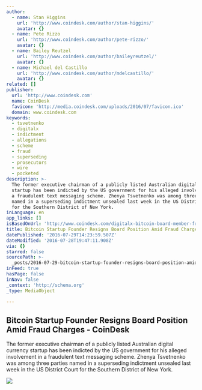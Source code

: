 ```yaml
---
author:
  - name: Stan Higgins
    url: 'http://www.coindesk.com/author/stan-higgins/'
    avatar: {}
  - name: Pete Rizzo
    url: 'http://www.coindesk.com/author/pete-rizzo/'
    avatar: {}
  - name: Bailey Reutzel
    url: 'http://www.coindesk.com/author/baileyreutzel/'
    avatar: {}
  - name: Michael del Castillo
    url: 'http://www.coindesk.com/author/mdelcastillo/'
    avatar: {}
related: []
publisher:
  url: 'http://www.coindesk.com'
  name: CoinDesk
  favicon: 'http://media.coindesk.com/uploads/2016/07/favicon.ico'
  domain: www.coindesk.com
keywords:
  - tsvetnenko
  - digitalx
  - indictment
  - allegations
  - scheme
  - fraud
  - superseding
  - prosecutors
  - wire
  - pocketed
description: >-
  The former executive chairman of a publicly listed Australian digital currency
  startup has been indicted by the US government for his alleged involvement in
  a fraudulent text messaging scheme. Zhenya Tsvetnenko was among three parties
  named in a superseding indictment unsealed last week in the US District Court
  for the Southern District of New York.
inLanguage: en
app_links: []
isBasedOnUrl: 'http://www.coindesk.com/digitalx-bitcoin-board-member-fraud-charges/'
title: Bitcoin Startup Founder Resigns Board Position Amid Fraud Charges - CoinDesk
datePublished: '2016-07-29T14:23:59.507Z'
dateModified: '2016-07-28T19:47:11.908Z'
via: {}
starred: false
sourcePath: >-
  _posts/2016-07-29-bitcoin-startup-founder-resigns-board-position-amid-fraud-ch.md
inFeed: true
hasPage: false
inNav: false
_context: 'http://schema.org'
_type: MediaObject

---
```

<article style=""><h1>Bitcoin Startup Founder Resigns Board Position Amid Fraud Charges - CoinDesk</h1><p>The former executive chairman of a publicly listed Australian digital currency startup has been indicted by the US government for his alleged involvement in a fraudulent text messaging scheme. Zhenya Tsvetnenko was among three parties named in a superseding indictment unsealed last week in the US District Court for the Southern District of New York.</p><img src="https://media.coindesk.com/uploads/2016/07/Justice.jpg" /></article>